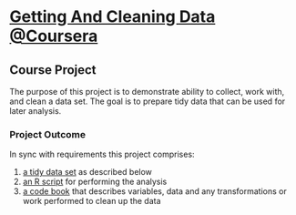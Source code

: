 # [Getting And Cleaning Data @Coursera](https://class.coursera.org/getdata-030)
## Course Project
The purpose of this project is to demonstrate ability to collect, work with, and clean a data set. The goal is to prepare tidy data that can be used for later analysis. 

### Project Outcome
In sync with requirements this project comprises:

1. [a tidy data set](https://github.com/zezutom/GetAndCleanDataProject/blob/master/tidy_data.csv) as described below 
2. [an R script](https://github.com/zezutom/GetAndCleanDataProject/blob/master/run_analysis.R) for performing the analysis 
3. [a code book](https://github.com/zezutom/GetAndCleanDataProject/blob/master/CodeBook.md) that describes variables, data and any transformations or work performed to clean up the data 

